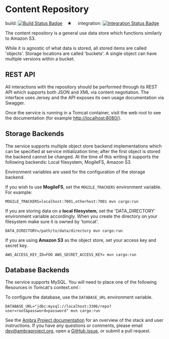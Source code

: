 Content Repository
==================


build: [![Build Status Badge]][Build Status]&#8193;&#9733;&#8193;
integration: [![Integration Status Badge]][Integration Status]

The content repository is a general use data store which functions similarly to Amazon S3. 

While it is agnostic of what data is stored, all stored items are called 'objects'. Storage locations are called 'buckets'. A single object can have multiple versions within a bucket.


REST API
--------

All interactions with the repository should be performed through its REST API which supports both JSON and XML via content negotiation. The interface uses Jersey and the API exposes its own usage documentation via Swagger.

Once the service is running in a Tomcat container, visit the web root to see the documentation (for example [http://localhost:8080/](http://localhost:8080/)).


Storage Backends
----------------

The service supports multiple object store backend implementations which can be specified at service initialization time; after the first object is stored the backend cannot be changed. At the time of this writing it supports the following backends: Local filesystem, MogileFS, Amazon S3.

Environment variables are used for the configuration of the storage backend.

If you wish to use **MogileFS**, set the `MOGILE_TRACKERS` environment variable. For example:

```
MOGILE_TRACKERS=localhost:7001,otherhost:7001 mvn cargo:run
```

If you are storing data on a **local filesystem**, set the 'DATA_DIRECTORY' environment variable accordingly. When you create the directory on your filesystem make sure it is owned by 'tomcat'.

```
DATA_DIRECTORY=/path/to/data/directory mvn cargo:run
```        

If you are using **Amazon S3** as the object store, set your access key and secret key.

```
AWS_ACCESS_KEY_ID=FOO AWS_SECRET_ACCESS_KEY= mvn cargo:run
```

Database Backends
-----------------

The service supports MySQL. You will need to place one of the following Resources in Tomcat's context.xml :

To configure the database, use the `DATABASE_URL` environment variable.

```
DATABASE_URL="jdbc:mysql://localhost:3306/repo?user=root&password=password" mvn cargo:run
```

See the [Ambra Project documentation](https://plos.github.io/ambraproject/) for
an overview of the stack and user instructions. If you have any questions or
comments, please email dev@ambraproject.org, open a [GitHub
issue](https://github.com/PLOS/content-repo/issues), or submit a pull request.

[Build Status]: https://teamcity.plos.org/teamcity/viewType.html?buildTypeId=CRepo_Build
[Build Status Badge]: https://teamcity.plos.org/teamcity/app/rest/builds/buildType:(id:CRepo_Build)/statusIcon.svg
[Integration Status]: https://teamcity.plos.org/teamcity/viewType.html?buildTypeId=IntegrationTests_CRepoDev
[Integration Status Badge]: https://teamcity.plos.org/teamcity/app/rest/builds/buildType:(id:IntegrationTests_CRepoDev)/statusIcon.svg
